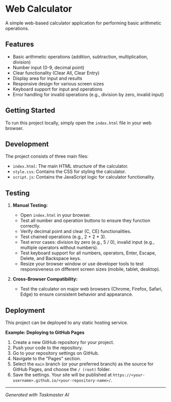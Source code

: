 # Web Calculator

A simple web-based calculator application for performing basic arithmetic operations.

## Features

- Basic arithmetic operations (addition, subtraction, multiplication, division)
- Number input (0-9, decimal point)
- Clear functionality (Clear All, Clear Entry)
- Display area for input and results
- Responsive design for various screen sizes
- Keyboard support for input and operations
- Error handling for invalid operations (e.g., division by zero, invalid input)

## Getting Started

To run this project locally, simply open the `index.html` file in your web browser.

## Development

The project consists of three main files:

- `index.html`: The main HTML structure of the calculator.
- `style.css`: Contains the CSS for styling the calculator.
- `script.js`: Contains the JavaScript logic for calculator functionality.

## Testing

1.  **Manual Testing:**
    *   Open `index.html` in your browser.
    *   Test all number and operation buttons to ensure they function correctly.
    *   Verify decimal point and clear (C, CE) functionalities.
    *   Test chained operations (e.g., 2 + 2 * 3).
    *   Test error cases: division by zero (e.g., 5 / 0), invalid input (e.g., multiple operators without numbers).
    *   Test keyboard support for all numbers, operators, Enter, Escape, Delete, and Backspace keys.
    *   Resize your browser window or use developer tools to test responsiveness on different screen sizes (mobile, tablet, desktop).

2.  **Cross-Browser Compatibility:**
    *   Test the calculator on major web browsers (Chrome, Firefox, Safari, Edge) to ensure consistent behavior and appearance.

## Deployment

This project can be deployed to any static hosting service.

**Example: Deploying to GitHub Pages**

1.  Create a new GitHub repository for your project.
2.  Push your code to the repository.
3.  Go to your repository settings on GitHub.
4.  Navigate to the "Pages" section.
5.  Select the `main` branch (or your preferred branch) as the source for GitHub Pages, and choose the `/ (root)` folder.
6.  Save the settings. Your site will be published at `https://<your-username>.github.io/<your-repository-name>/`.

---

*Generated with Taskmaster AI* 